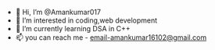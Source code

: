 - 👋 Hi, I’m @Amankumar017
- 👀 I’m interested in coding,web development
- 🌱 I’m currently learning DSA in C++
- 📫 you can reach me -
                  email-amankumar16102@gmail.com

<!---
Amankumar017/Amankumar017 is a ✨ special ✨ repository because its `README.md` (this file) appears on your GitHub profile.
You can click the Preview link to take a look at your changes.
--->
